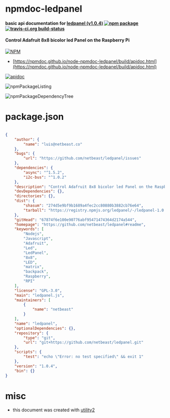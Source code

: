 # npmdoc-ledpanel

#### basic api documentation for  [ledpanel (v1.0.4)](https://github.com/netbeast/ledpanel#readme)  [![npm package](https://img.shields.io/npm/v/npmdoc-ledpanel.svg?style=flat-square)](https://www.npmjs.org/package/npmdoc-ledpanel) [![travis-ci.org build-status](https://api.travis-ci.org/npmdoc/node-npmdoc-ledpanel.svg)](https://travis-ci.org/npmdoc/node-npmdoc-ledpanel)

#### Control Adafruit 8x8 bicolor led Panel on the Raspberry Pi

[![NPM](https://nodei.co/npm/ledpanel.png?downloads=true&downloadRank=true&stars=true)](https://www.npmjs.com/package/ledpanel)

- [https://npmdoc.github.io/node-npmdoc-ledpanel/build/apidoc.html](https://npmdoc.github.io/node-npmdoc-ledpanel/build/apidoc.html)

[![apidoc](https://npmdoc.github.io/node-npmdoc-ledpanel/build/screenCapture.buildCi.browser.%252Ftmp%252Fbuild%252Fapidoc.html.png)](https://npmdoc.github.io/node-npmdoc-ledpanel/build/apidoc.html)

![npmPackageListing](https://npmdoc.github.io/node-npmdoc-ledpanel/build/screenCapture.npmPackageListing.svg)

![npmPackageDependencyTree](https://npmdoc.github.io/node-npmdoc-ledpanel/build/screenCapture.npmPackageDependencyTree.svg)



# package.json

```json

{
    "author": {
        "name": "luis@netbeast.co"
    },
    "bugs": {
        "url": "https://github.com/netbeast/ledpanel/issues"
    },
    "dependencies": {
        "async": "^1.5.2",
        "i2c-bus": "^1.0.2"
    },
    "description": "Control Adafruit 8x8 bicolor led Panel on the Raspberry Pi",
    "devDependencies": {},
    "directories": {},
    "dist": {
        "shasum": "274d5e9bf9b1689a4fec2cc80880b3882cb76e64",
        "tarball": "https://registry.npmjs.org/ledpanel/-/ledpanel-1.0.4.tgz"
    },
    "gitHead": "67874f6e100e90776abf95471474364d2174a544",
    "homepage": "https://github.com/netbeast/ledpanel#readme",
    "keywords": [
        "Nodejs",
        "Javascript",
        "Adafruit",
        "Led",
        "LedPanel",
        "8x8",
        "LED",
        "matrix",
        "backpack",
        "Raspberry",
        "RPI"
    ],
    "license": "GPL-3.0",
    "main": "ledpanel.js",
    "maintainers": [
        {
            "name": "netbeast"
        }
    ],
    "name": "ledpanel",
    "optionalDependencies": {},
    "repository": {
        "type": "git",
        "url": "git+https://github.com/netbeast/ledpanel.git"
    },
    "scripts": {
        "test": "echo \"Error: no test specified\" && exit 1"
    },
    "version": "1.0.4",
    "bin": {}
}
```



# misc
- this document was created with [utility2](https://github.com/kaizhu256/node-utility2)

